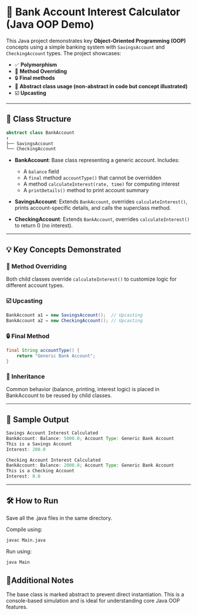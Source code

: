 # 🏦 Bank Account Interest Calculator (Java OOP Demo)

This Java project demonstrates key **Object-Oriented Programming (OOP)** concepts using a simple banking system with `SavingsAccount` and `CheckingAccount` types. The project showcases:

- ✅ **Polymorphism**
- 🔁 **Method Overriding**
- 🔒 **Final methods**
- 📐 **Abstract class usage (non-abstract in code but concept illustrated)**
- ☑️ **Upcasting**

---

## 📂 Class Structure

```java
abstract class BankAccount
↑
├── SavingsAccount
└── CheckingAccount
```

- **BankAccount**: Base class representing a generic account. Includes:
  - A `balance` field
  - A `final` method `accountType()` that cannot be overridden
  - A method `calculateInterest(rate, time)` for computing interest
  - A `printDetails()` method to print account summary

- **SavingsAccount**: Extends `BankAccount`, overrides `calculateInterest()`, prints account-specific details, and calls the superclass method.

- **CheckingAccount**: Extends `BankAccount`, overrides `calculateInterest()` to return 0 (no interest).

---

## 💡 Key Concepts Demonstrated

### 🔁 Method Overriding
Both child classes override `calculateInterest()` to customize logic for different account types.

### ☑️ Upcasting
```java
BankAccount a1 = new SavingsAccount();  // Upcasting
BankAccount a2 = new CheckingAccount(); // Upcasting
```

### 🔒 Final Method
```java
final String accountType() {
    return "Generic Bank Account";
}
```

### 📘 Inheritance
Common behavior (balance, printing, interest logic) is placed in BankAccount to be reused by child classes.

---

## 🧪 Sample Output
```java
Savings Account Interest Calculated
BankAccount: Balance: 5000.0; Account Type: Generic Bank Account
This is a Savings Account
Interest: 200.0

Checking Account Interest Calculated
BankAccount: Balance: 2000.0; Account Type: Generic Bank Account
This is a Checking Account
Interest: 0.0
```

---

## 🛠 How to Run
Save all the .java files in the same directory.

Compile using:
```bash
javac Main.java
```
Run using:
```bash
java Main
```

## 📎Additional Notes
The base class is marked abstract to prevent direct instantiation.
This is a console-based simulation and is ideal for understanding core Java OOP features.

